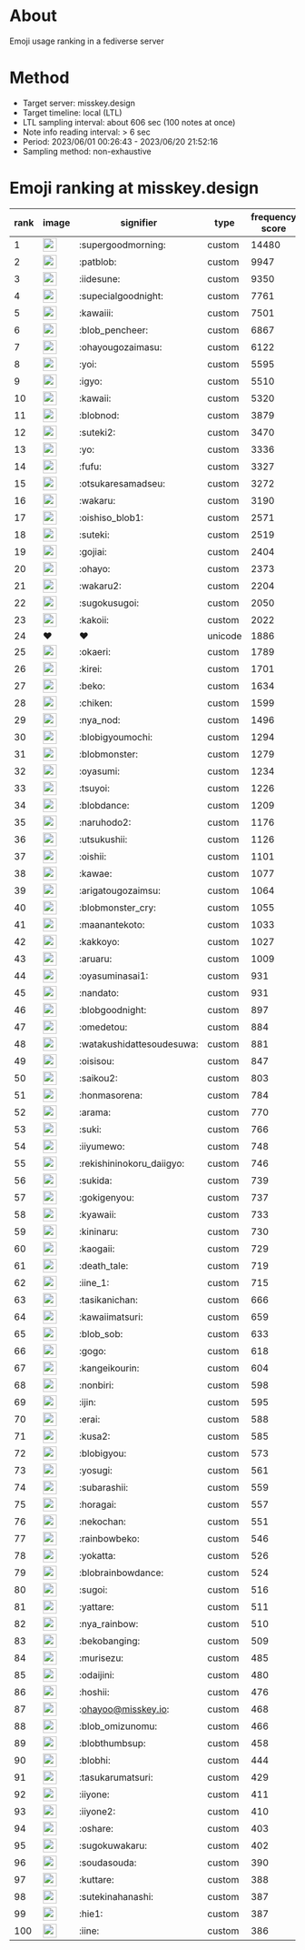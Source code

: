 # About
Emoji usage ranking in a fediverse server

# Method
- Target server: misskey.design
- Target timeline: local (LTL)
- LTL sampling interval: about 606 sec (100 notes at once)
- Note info reading interval: > 6 sec
- Period: 2023/06/01 00:26:43 - 2023/06/20 21:52:16 
- Sampling method: non-exhaustive

# Emoji ranking at misskey.design

|rank|image|signifier|type|frequency score|
|----|----|----|----|----|
|1|<img height="24" src="https://misskey.design/emoji/supergoodmorning.webp">|:supergoodmorning:|custom|14480|
|2|<img height="24" src="https://misskey.design/emoji/patblob.webp">|:patblob:|custom|9947|
|3|<img height="24" src="https://misskey.design/emoji/iidesune.webp">|:iidesune:|custom|9350|
|4|<img height="24" src="https://misskey.design/emoji/supecialgoodnight.webp">|:supecialgoodnight:|custom|7761|
|5|<img height="24" src="https://misskey.design/emoji/kawaiii.webp">|:kawaiii:|custom|7501|
|6|<img height="24" src="https://misskey.design/emoji/blob_pencheer.webp">|:blob_pencheer:|custom|6867|
|7|<img height="24" src="https://misskey.design/emoji/ohayougozaimasu.webp">|:ohayougozaimasu:|custom|6122|
|8|<img height="24" src="https://misskey.design/emoji/yoi.webp">|:yoi:|custom|5595|
|9|<img height="24" src="https://misskey.design/emoji/igyo.webp">|:igyo:|custom|5510|
|10|<img height="24" src="https://misskey.design/emoji/kawaii.webp">|:kawaii:|custom|5320|
|11|<img height="24" src="https://misskey.design/emoji/blobnod.webp">|:blobnod:|custom|3879|
|12|<img height="24" src="https://misskey.design/emoji/suteki2.webp">|:suteki2:|custom|3470|
|13|<img height="24" src="https://misskey.design/emoji/yo.webp">|:yo:|custom|3336|
|14|<img height="24" src="https://misskey.design/emoji/fufu.webp">|:fufu:|custom|3327|
|15|<img height="24" src="https://misskey.design/emoji/otsukaresamadseu.webp">|:otsukaresamadseu:|custom|3272|
|16|<img height="24" src="https://misskey.design/emoji/wakaru.webp">|:wakaru:|custom|3190|
|17|<img height="24" src="https://misskey.design/emoji/oishiso_blob1.webp">|:oishiso_blob1:|custom|2571|
|18|<img height="24" src="https://misskey.design/emoji/suteki.webp">|:suteki:|custom|2519|
|19|<img height="24" src="https://misskey.design/emoji/gojiai.webp">|:gojiai:|custom|2404|
|20|<img height="24" src="https://misskey.design/emoji/ohayo.webp">|:ohayo:|custom|2373|
|21|<img height="24" src="https://misskey.design/emoji/wakaru2.webp">|:wakaru2:|custom|2204|
|22|<img height="24" src="https://misskey.design/emoji/sugokusugoi.webp">|:sugokusugoi:|custom|2050|
|23|<img height="24" src="https://misskey.design/emoji/kakoii.webp">|:kakoii:|custom|2022|
|24|❤|❤|unicode|1886|
|25|<img height="24" src="https://misskey.design/emoji/okaeri.webp">|:okaeri:|custom|1789|
|26|<img height="24" src="https://misskey.design/emoji/kirei.webp">|:kirei:|custom|1701|
|27|<img height="24" src="https://misskey.design/emoji/beko.webp">|:beko:|custom|1634|
|28|<img height="24" src="https://misskey.design/emoji/chiken.webp">|:chiken:|custom|1599|
|29|<img height="24" src="https://misskey.design/emoji/nya_nod.webp">|:nya_nod:|custom|1496|
|30|<img height="24" src="https://misskey.design/emoji/blobigyoumochi.webp">|:blobigyoumochi:|custom|1294|
|31|<img height="24" src="https://misskey.design/emoji/blobmonster.webp">|:blobmonster:|custom|1279|
|32|<img height="24" src="https://misskey.design/emoji/oyasumi.webp">|:oyasumi:|custom|1234|
|33|<img height="24" src="https://misskey.design/emoji/tsuyoi.webp">|:tsuyoi:|custom|1226|
|34|<img height="24" src="https://misskey.design/emoji/blobdance.webp">|:blobdance:|custom|1209|
|35|<img height="24" src="https://misskey.design/emoji/naruhodo2.webp">|:naruhodo2:|custom|1176|
|36|<img height="24" src="https://misskey.design/emoji/utsukushii.webp">|:utsukushii:|custom|1126|
|37|<img height="24" src="https://misskey.design/emoji/oishii.webp">|:oishii:|custom|1101|
|38|<img height="24" src="https://misskey.design/emoji/kawae.webp">|:kawae:|custom|1077|
|39|<img height="24" src="https://misskey.design/emoji/arigatougozaimsu.webp">|:arigatougozaimsu:|custom|1064|
|40|<img height="24" src="https://misskey.design/emoji/blobmonster_cry.webp">|:blobmonster_cry:|custom|1055|
|41|<img height="24" src="https://misskey.design/emoji/maanantekoto.webp">|:maanantekoto:|custom|1033|
|42|<img height="24" src="https://misskey.design/emoji/kakkoyo.webp">|:kakkoyo:|custom|1027|
|43|<img height="24" src="https://misskey.design/emoji/aruaru.webp">|:aruaru:|custom|1009|
|44|<img height="24" src="https://misskey.design/emoji/oyasuminasai1.webp">|:oyasuminasai1:|custom|931|
|45|<img height="24" src="https://misskey.design/emoji/nandato.webp">|:nandato:|custom|931|
|46|<img height="24" src="https://misskey.design/emoji/blobgoodnight.webp">|:blobgoodnight:|custom|897|
|47|<img height="24" src="https://misskey.design/emoji/omedetou.webp">|:omedetou:|custom|884|
|48|<img height="24" src="https://misskey.design/emoji/watakushidattesoudesuwa.webp">|:watakushidattesoudesuwa:|custom|881|
|49|<img height="24" src="https://misskey.design/emoji/oisisou.webp">|:oisisou:|custom|847|
|50|<img height="24" src="https://misskey.design/emoji/saikou2.webp">|:saikou2:|custom|803|
|51|<img height="24" src="https://misskey.design/emoji/honmasorena.webp">|:honmasorena:|custom|784|
|52|<img height="24" src="https://misskey.design/emoji/arama.webp">|:arama:|custom|770|
|53|<img height="24" src="https://misskey.design/emoji/suki.webp">|:suki:|custom|766|
|54|<img height="24" src="https://misskey.design/emoji/iiyumewo.webp">|:iiyumewo:|custom|748|
|55|<img height="24" src="https://misskey.design/emoji/rekishininokoru_daiigyo.webp">|:rekishininokoru_daiigyo:|custom|746|
|56|<img height="24" src="https://misskey.design/emoji/sukida.webp">|:sukida:|custom|739|
|57|<img height="24" src="https://misskey.design/emoji/gokigenyou.webp">|:gokigenyou:|custom|737|
|58|<img height="24" src="https://misskey.design/emoji/kyawaii.webp">|:kyawaii:|custom|733|
|59|<img height="24" src="https://misskey.design/emoji/kininaru.webp">|:kininaru:|custom|730|
|60|<img height="24" src="https://misskey.design/emoji/kaogaii.webp">|:kaogaii:|custom|729|
|61|<img height="24" src="https://misskey.design/emoji/death_tale.webp">|:death_tale:|custom|719|
|62|<img height="24" src="https://misskey.design/emoji/iine_1.webp">|:iine_1:|custom|715|
|63|<img height="24" src="https://misskey.design/emoji/tasikanichan.webp">|:tasikanichan:|custom|666|
|64|<img height="24" src="https://misskey.design/emoji/kawaiimatsuri.webp">|:kawaiimatsuri:|custom|659|
|65|<img height="24" src="https://misskey.design/emoji/blob_sob.webp">|:blob_sob:|custom|633|
|66|<img height="24" src="https://misskey.design/emoji/gogo.webp">|:gogo:|custom|618|
|67|<img height="24" src="https://misskey.design/emoji/kangeikourin.webp">|:kangeikourin:|custom|604|
|68|<img height="24" src="https://misskey.design/emoji/nonbiri.webp">|:nonbiri:|custom|598|
|69|<img height="24" src="https://misskey.design/emoji/ijin.webp">|:ijin:|custom|595|
|70|<img height="24" src="https://misskey.design/emoji/erai.webp">|:erai:|custom|588|
|71|<img height="24" src="https://misskey.design/emoji/kusa2.webp">|:kusa2:|custom|585|
|72|<img height="24" src="https://misskey.design/emoji/blobigyou.webp">|:blobigyou:|custom|573|
|73|<img height="24" src="https://misskey.design/emoji/yosugi.webp">|:yosugi:|custom|561|
|74|<img height="24" src="https://misskey.design/emoji/subarashii.webp">|:subarashii:|custom|559|
|75|<img height="24" src="https://misskey.design/emoji/horagai.webp">|:horagai:|custom|557|
|76|<img height="24" src="https://misskey.design/emoji/nekochan.webp">|:nekochan:|custom|551|
|77|<img height="24" src="https://misskey.design/emoji/rainbowbeko.webp">|:rainbowbeko:|custom|546|
|78|<img height="24" src="https://misskey.design/emoji/yokatta.webp">|:yokatta:|custom|526|
|79|<img height="24" src="https://misskey.design/emoji/blobrainbowdance.webp">|:blobrainbowdance:|custom|524|
|80|<img height="24" src="https://misskey.design/emoji/sugoi.webp">|:sugoi:|custom|516|
|81|<img height="24" src="https://misskey.design/emoji/yattare.webp">|:yattare:|custom|511|
|82|<img height="24" src="https://misskey.design/emoji/nya_rainbow.webp">|:nya_rainbow:|custom|510|
|83|<img height="24" src="https://misskey.design/emoji/bekobanging.webp">|:bekobanging:|custom|509|
|84|<img height="24" src="https://misskey.design/emoji/murisezu.webp">|:murisezu:|custom|485|
|85|<img height="24" src="https://misskey.design/emoji/odaijini.webp">|:odaijini:|custom|480|
|86|<img height="24" src="https://misskey.design/emoji/hoshii.webp">|:hoshii:|custom|476|
|87|<img height="24" src="https://misskey.design/emoji/ohayoo.webp">|:ohayoo@misskey.io:|custom|468|
|88|<img height="24" src="https://misskey.design/emoji/blob_omizunomu.webp">|:blob_omizunomu:|custom|466|
|89|<img height="24" src="https://misskey.design/emoji/blobthumbsup.webp">|:blobthumbsup:|custom|458|
|90|<img height="24" src="https://misskey.design/emoji/blobhi.webp">|:blobhi:|custom|444|
|91|<img height="24" src="https://misskey.design/emoji/tasukarumatsuri.webp">|:tasukarumatsuri:|custom|429|
|92|<img height="24" src="https://misskey.design/emoji/iiyone.webp">|:iiyone:|custom|411|
|93|<img height="24" src="https://misskey.design/emoji/iiyone2.webp">|:iiyone2:|custom|410|
|94|<img height="24" src="https://misskey.design/emoji/oshare.webp">|:oshare:|custom|403|
|95|<img height="24" src="https://misskey.design/emoji/sugokuwakaru.webp">|:sugokuwakaru:|custom|402|
|96|<img height="24" src="https://misskey.design/emoji/soudasouda.webp">|:soudasouda:|custom|390|
|97|<img height="24" src="https://misskey.design/emoji/kuttare.webp">|:kuttare:|custom|388|
|98|<img height="24" src="https://misskey.design/emoji/sutekinahanashi.webp">|:sutekinahanashi:|custom|387|
|99|<img height="24" src="https://misskey.design/emoji/hie1.webp">|:hie1:|custom|387|
|100|<img height="24" src="https://misskey.design/emoji/iine.webp">|:iine:|custom|386|
